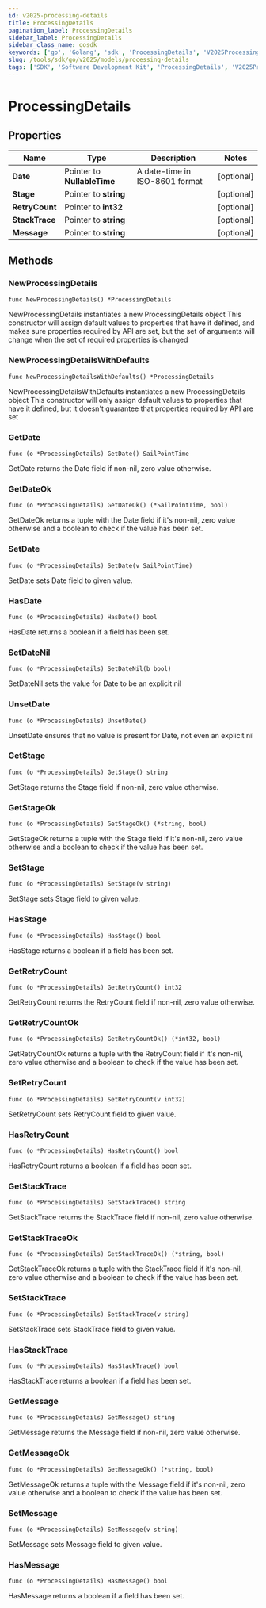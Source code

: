 ```yaml
---
id: v2025-processing-details
title: ProcessingDetails
pagination_label: ProcessingDetails
sidebar_label: ProcessingDetails
sidebar_class_name: gosdk
keywords: ['go', 'Golang', 'sdk', 'ProcessingDetails', 'V2025ProcessingDetails'] 
slug: /tools/sdk/go/v2025/models/processing-details
tags: ['SDK', 'Software Development Kit', 'ProcessingDetails', 'V2025ProcessingDetails']
---
```


# ProcessingDetails

## Properties

Name | Type | Description | Notes
------------ | ------------- | ------------- | -------------
**Date** | Pointer to **NullableTime** | A date-time in ISO-8601 format | [optional] 
**Stage** | Pointer to **string** |  | [optional] 
**RetryCount** | Pointer to **int32** |  | [optional] 
**StackTrace** | Pointer to **string** |  | [optional] 
**Message** | Pointer to **string** |  | [optional] 

## Methods

### NewProcessingDetails

`func NewProcessingDetails() *ProcessingDetails`

NewProcessingDetails instantiates a new ProcessingDetails object
This constructor will assign default values to properties that have it defined,
and makes sure properties required by API are set, but the set of arguments
will change when the set of required properties is changed

### NewProcessingDetailsWithDefaults

`func NewProcessingDetailsWithDefaults() *ProcessingDetails`

NewProcessingDetailsWithDefaults instantiates a new ProcessingDetails object
This constructor will only assign default values to properties that have it defined,
but it doesn't guarantee that properties required by API are set

### GetDate

`func (o *ProcessingDetails) GetDate() SailPointTime`

GetDate returns the Date field if non-nil, zero value otherwise.

### GetDateOk

`func (o *ProcessingDetails) GetDateOk() (*SailPointTime, bool)`

GetDateOk returns a tuple with the Date field if it's non-nil, zero value otherwise
and a boolean to check if the value has been set.

### SetDate

`func (o *ProcessingDetails) SetDate(v SailPointTime)`

SetDate sets Date field to given value.

### HasDate

`func (o *ProcessingDetails) HasDate() bool`

HasDate returns a boolean if a field has been set.

### SetDateNil

`func (o *ProcessingDetails) SetDateNil(b bool)`

 SetDateNil sets the value for Date to be an explicit nil

### UnsetDate
`func (o *ProcessingDetails) UnsetDate()`

UnsetDate ensures that no value is present for Date, not even an explicit nil
### GetStage

`func (o *ProcessingDetails) GetStage() string`

GetStage returns the Stage field if non-nil, zero value otherwise.

### GetStageOk

`func (o *ProcessingDetails) GetStageOk() (*string, bool)`

GetStageOk returns a tuple with the Stage field if it's non-nil, zero value otherwise
and a boolean to check if the value has been set.

### SetStage

`func (o *ProcessingDetails) SetStage(v string)`

SetStage sets Stage field to given value.

### HasStage

`func (o *ProcessingDetails) HasStage() bool`

HasStage returns a boolean if a field has been set.

### GetRetryCount

`func (o *ProcessingDetails) GetRetryCount() int32`

GetRetryCount returns the RetryCount field if non-nil, zero value otherwise.

### GetRetryCountOk

`func (o *ProcessingDetails) GetRetryCountOk() (*int32, bool)`

GetRetryCountOk returns a tuple with the RetryCount field if it's non-nil, zero value otherwise
and a boolean to check if the value has been set.

### SetRetryCount

`func (o *ProcessingDetails) SetRetryCount(v int32)`

SetRetryCount sets RetryCount field to given value.

### HasRetryCount

`func (o *ProcessingDetails) HasRetryCount() bool`

HasRetryCount returns a boolean if a field has been set.

### GetStackTrace

`func (o *ProcessingDetails) GetStackTrace() string`

GetStackTrace returns the StackTrace field if non-nil, zero value otherwise.

### GetStackTraceOk

`func (o *ProcessingDetails) GetStackTraceOk() (*string, bool)`

GetStackTraceOk returns a tuple with the StackTrace field if it's non-nil, zero value otherwise
and a boolean to check if the value has been set.

### SetStackTrace

`func (o *ProcessingDetails) SetStackTrace(v string)`

SetStackTrace sets StackTrace field to given value.

### HasStackTrace

`func (o *ProcessingDetails) HasStackTrace() bool`

HasStackTrace returns a boolean if a field has been set.

### GetMessage

`func (o *ProcessingDetails) GetMessage() string`

GetMessage returns the Message field if non-nil, zero value otherwise.

### GetMessageOk

`func (o *ProcessingDetails) GetMessageOk() (*string, bool)`

GetMessageOk returns a tuple with the Message field if it's non-nil, zero value otherwise
and a boolean to check if the value has been set.

### SetMessage

`func (o *ProcessingDetails) SetMessage(v string)`

SetMessage sets Message field to given value.

### HasMessage

`func (o *ProcessingDetails) HasMessage() bool`

HasMessage returns a boolean if a field has been set.


